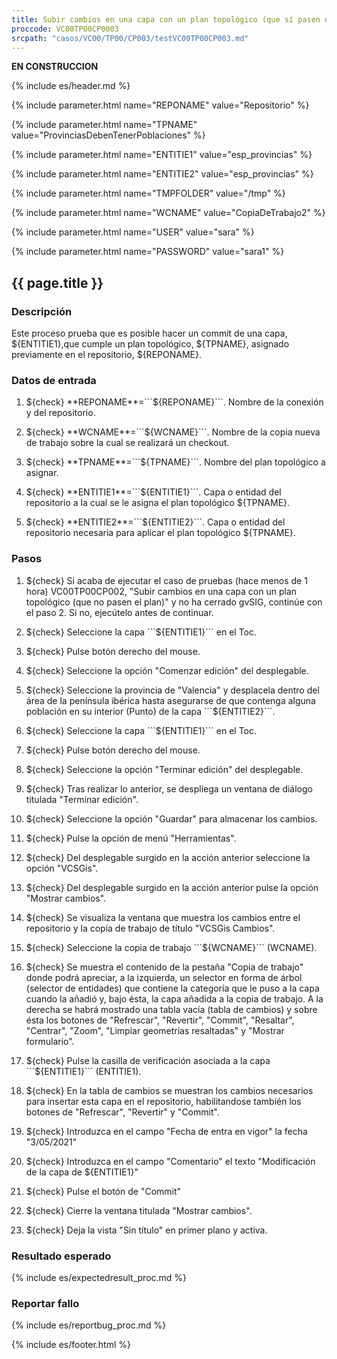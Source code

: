 ```yaml
---
title: Subir cambios en una capa con un plan topológico (que sí pasen el plan)
proccode: VC00TP00CP0003
srcpath: "casos/VC00/TP00/CP003/testVC00TP00CP003.md"
---
```


**EN CONSTRUCCION**

{% include es/header.md %}

{% include parameter.html name="REPONAME" value="Repositorio" %}

{% include parameter.html name="TPNAME" value="ProvinciasDebenTenerPoblaciones" %}

{% include parameter.html name="ENTITIE1" value="esp_provincias" %}

{% include parameter.html name="ENTITIE2" value="esp_provincias" %}

{% include parameter.html name="TMPFOLDER" value="/tmp" %}

{% include parameter.html name="WCNAME" value="CopiaDeTrabajo2" %}

{% include parameter.html name="USER" value="sara" %}

{% include parameter.html name="PASSWORD" value="sara1" %}


## {{ page.title }}

### Descripción

Este proceso prueba que es posible hacer un commit de una capa, ${ENTITIE1},que cumple un plan 
topológico, ${TPNAME}, asignado previamente en el repositorio, ${REPONAME}.

### Datos de entrada
  
1. ${check} **REPONAME**=```${REPONAME}```. Nombre de la conexión y del repositorio.

2. ${check} **WCNAME**=```${WCNAME}```. Nombre de la copia nueva de trabajo sobre la cual se realizará un checkout.

3. ${check} **TPNAME**=```${TPNAME}```. Nombre del plan topológico a asignar.

4. ${check} **ENTITIE1**=```${ENTITIE1}```. Capa o entidad del repositorio a la cual se le asigna el 
   plan topológico ${TPNAME}.

5. ${check} **ENTITIE2**=```${ENTITIE2}```. Capa o entidad del repositorio necesaria para 
    aplicar el plan topológico ${TPNAME}.


### Pasos

1. ${check} Si acaba de ejecutar el caso de pruebas (hace menos de 1 hora) VC00TP00CP002,
    "Subir cambios en una capa con un plan topológico (que no pasen el plan)"
    y no ha cerrado gvSIG, continúe con el paso 2. Si no, ejecútelo antes de continuar.

2. ${check} Seleccione la capa ```${ENTITIE1}``` en el Toc.

3. ${check} Pulse botón derecho del mouse.

4. ${check} Seleccione la opción "Comenzar edición" del desplegable.

5. ${check} Seleccione la provincia de "Valencia" y desplacela dentro del área de la península ibérica hasta
    asegurarse de que contenga alguna población en su interior (Punto) de la capa ```${ENTITIE2}```.

6. ${check} Seleccione la capa ```${ENTITIE1}``` en el Toc.

7. ${check} Pulse botón derecho del mouse.

8. ${check} Seleccione la opción "Terminar edición" del desplegable.

9. ${check} Tras realizar lo anterior, se despliega un ventana de diálogo titulada "Terminar edición".

10. ${check} Seleccione la opción "Guardar" para almacenar los cambios.

11. ${check} Pulse la opción de menú "Herramientas".

12. ${check} Del desplegable surgido en la acción anterior seleccione la opción "VCSGis".

13. ${check} Del desplegable surgido en la acción anterior pulse la opción "Mostrar cambios".

14. ${check} Se visualiza la ventana que muestra los cambios entre el repositorio y la copia de trabajo
   de título  "VCSGis Cambios".

15. ${check} Seleccione la copia de trabajo ```${WCNAME}``` (WCNAME).

16. ${check} Se muestra el contenido de la pestaña "Copia de trabajo" donde podrá apreciar,
    a la izquierda, un selector en forma de árbol (selector de entidades) que contiene la categoría que le 
    puso a la capa cuando la añadió y, bajo ésta, la capa añadida a la copia de trabajo.
    A la derecha se habrá mostrado una tabla vacía (tabla de cambios) y sobre ésta los botones de "Refrescar",
    "Revertir", "Commit", "Resaltar", "Centrar", "Zoom", "Limpiar geometrías resaltadas" y "Mostrar formulario".

17. ${check} Pulse la casilla de verificación asociada a la capa ```${ENTITIE1}``` (ENTITIE1).

18. ${check} En la tabla de cambios se muestran los cambios necesarios para insertar esta capa en el repositorio, 
    habilitandose también los botones de "Refrescar", "Revertir" y "Commit".

19. ${check} Introduzca en el campo "Fecha de entra en vigor" la fecha "3/05/2021"

20. ${check} Introduzca en el campo "Comentario" el texto "Modificación de la capa de ${ENTITIE1}"

21. ${check} Pulse el botón de "Commit"

22. ${check} Cierre la ventana titulada "Mostrar cambios".

23. ${check} Deja la vista "Sin título" en primer plano y activa.
    
### Resultado esperado

{% include es/expectedresult_proc.md %}

### Reportar fallo

{% include es/reportbug_proc.md %}

{% include es/footer.html %}